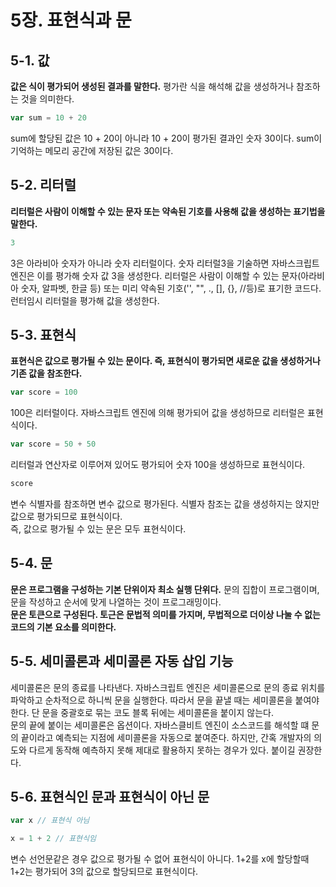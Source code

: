 # 5장. 표현식과 문
## 5-1. 값
**값은 식이 평가되어 생성된 결과를 말한다.**  평가란 식을 해석해 값을 생성하거나 참조하는 것을 의미한다. 
```js
var sum = 10 + 20
```
sum에 할당된 값은 10 + 20이 아니라 10 + 20이 평가된 결과인 숫자 30이다. sum이 기억하는 메모리 공간에 저장된 값은 30이다.
## 5-2. 리터럴
**리터럴은 사람이 이해할 수 있는 문자 또는 약속된 기호를 사용해 값을 생성하는 표기법을 말한다.**
```js
3
```
3은 아라비아 숫자가 아니라 숫자 리터럴이다. 숫자 리터럴3을 기술하면 자바스크립트 엔진은 이를 평가해 숫자 값 3을 생성한다.
리터럴은 사람이 이해할 수 있는 문자(아라비아 숫자, 알파벳, 한글 등) 또는 미리 약속된 기호('', "", ., [], {}, //등)로 표기한 코드다. 
런터임시 리터럴을 평가해 값을 생성한다. 
## 5-3. 표현식
**표현식은 값으로 평가될 수 있는 문이다. 즉, 표현식이 평가되면 새로운 값을 생성하거나 기존 값을 참조한다.**
```js
var score = 100
```
100은 리터럴이다. 자바스크립트 엔진에 의해 평가되어 값을 생성하므로 리터럴은 표현식이다.
```js
var score = 50 + 50
```
리터럴과 연산자로 이루어져 있어도 평가되어 숫자 100을 생성하므로 표현식이다.
```js
score
```
변수 식별자를 참조하면 변수 값으로 평가된다. 식별자 참조는 값을 생성하지는 앉지만 값으로 평가되므로 표현식이다.</br>
즉, 값으로 평가될 수 있는 문은 모두 표현식이다.
## 5-4. 문
**문은 프로그램을 구성하는 기본 단위이자 최소 실행 단위다.** 문의 집합이 프로그램이며, 문을 작성하고 순서에 맞게 나열하는 것이 프로그래밍이다.</br>
**문은 토큰으로 구성된다. 토근은 문법적 의미를 가지며, 무법적으로 더이상 나눌 수 없는 코드의 기본 요소를 의미한다.** 
## 5-5. 세미콜론과 세미콜론 자동 삽입 기능
세미콜론은 문의 종료를 나타낸다. 자바스크립트 엔진은 세미콜론으로 문의 종료 위치를 파악하고 순차적으로 하니씩 문을 실행한다. 따라서 문을 끝낼 때는 세미콜론을 붙여야 한다. 단 문을 중괄호로 묶는 코도 블록 뒤에는 세미콜론을 붙이지 않는다. </br>
문의 끝에 붙이는 세미콜론은 옵션이다. 자바스클비트 엔진이 소스코드를 해석할 떄 문의 끝이라고 예측되는 지점에 세미콜론을 자동으로 붙여준다. 하지만, 간혹 개발자의 의도와 다르게 동작해 예측하지 못해 제대로 활용하지 못하는 경우가 있다. 붙이길 권장한다.
## 5-6. 표현식인 문과 표현식이 아닌 문
```js
var x // 표현식 아님

x = 1 + 2 // 표현식임
```
변수 선언문같은 경우 값으로 평가될 수 없어 표현식이 아니다. 1+2를 x에 할당할때 1+2는 평가되어 3의 값으로 할당되므로 표현식이다. 

